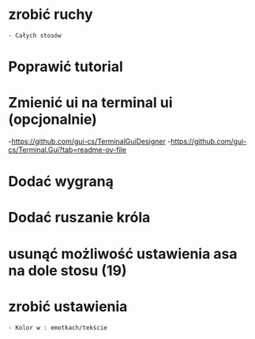 # zrobić ruchy
    - Całych stosów
# Poprawić tutorial

# Zmienić ui na terminal ui (opcjonalnie)
 -https://github.com/gui-cs/TerminalGuiDesigner
 -https://github.com/gui-cs/Terminal.Gui?tab=readme-ov-file

# Dodać wygraną

# Dodać ruszanie króla

# usunąć możliwość ustawienia asa na dole stosu (19)

# zrobić ustawienia
    - Kolor w : emotkach/tekście